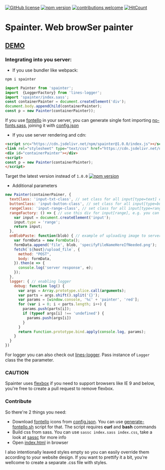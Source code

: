 [![GitHub license](https://img.shields.io/badge/license-MIT-blue.svg)](https://github.com/deathangel908/lines-logger/blob/master/LICENSE) [![npm version](https://img.shields.io/npm/v/spainter.svg)](https://www.npmjs.com/package/spainter) [![contributions welcome](https://img.shields.io/badge/contributions-welcome-brightgreen.svg?style=flat)](https://github.com/akoidan/spainter/issues/new) [![HitCount](http://hits.dwyl.io/akoidan/spainter.svg)](http://hits.dwyl.io/akoidan/spainter)

# Spainter. Web browSer painter

## [DEMO](http://spainter.pychat.org/)

### Integrating into you server:

 - If you use bundler like webpack:

```bash
npm i spainter
```

```javascript
import Painter from 'spainter';
import  {LoggerFactory} from 'lines-logger';
import 'spainter/index.sass';
const containerPainter = document.createElement('div');
document.body.appendChild(containerPainter);
const p = new Painter(containerPainter));
```
If you use [fontello](http://fontello.com/) in your server, you can generate single font importing [no-fonts.sass](no-fonts.sass), joining it with [config.json](config.json)

 - If you use server rendering and cdn:

```html
<script src="https://cdn.jsdelivr.net/npm/spainter@1.0.0/index.js"></script>
<link rel="stylesheet" type="text/css" href="https://cdn.jsdelivr.net/npm/spainter@1.0.1/index.css"/>
<div id="containerPainter"></div>
<script>
const p = new Painter(containerPainter);
</script>
```
Target the latest version instead of `1.0.0` [![npm version](https://img.shields.io/npm/v/spainter.svg)](https://www.npmjs.com/package/spainter)

 - Additional parameters

```javascript
new Painter(containerPainer, {
  textClass: 'input-txt-class', // set class for all input[type=text] elements
  buttonClass: 'input-button-class', // set class for all input[type=button] elements
  rangeClass: 'input-range-class', // set class for all input[type=range]elements
  rangeFactory: () => { // use this div for input[range], e.g. you can use material-design
    var input = document.createElement('input');
    input.type = 'range';
    return input;
  },
  onBlobPaste: function(blob) { // example of uploading image to server
    var formData = new FormData();
    formData.append('file', blob, 'specifyFileNameHereIfNeeded.png');
    fetch(`${host}/upload_file`, {
      method: "POST",
      body: formData,
    }).then(e => {
      console.log('server response', e);
    });
  },
  logger: { // enabling logger
    debug: function log() {
      var args = Array.prototype.slice.call(arguments);
      var parts = args.shift().split('{}');
      var params = [window.console, '%c' + 'painter', 'red'];
      for (var i = 0; i < parts.length; i++) {
        params.push(parts[i]);
        if (typeof args[i] !== 'undefined') {
          params.push(args[i])
        }
      }
      return Function.prototype.bind.apply(console.log, params);
    }
  }
})
```
For logger you can also check out [lines-logger](https://www.npmjs.com/package/lines-logger). Pass instance of `Logger` class the the parameter.

### CAUTION

Spainter uses [flexbox](https://caniuse.com/#feat=flexbox) if you need to support browsers like IE 9 and below, you're free to create a pull request to remove flexbox.

### Contribute
So there're 2 things you need:
 - Download [fontello](http://fontello.com/) icons from [config.json](config.json). You can use [generate-fontello.sh](generate-fontello.sh) script for that. The script requires **curl** and **bash** commands
 - Build css from sass. You can use `sassc index.sass index.css`, take a look at [sassc](https://github.com/sass/sassc) for more info
 - Open [index.html](index.html) in browser

I also intentionally leaved styles empty so you can easily override them according to your website design. If you want to prettify it a bit, you're wellcome to create a separate .css file with styles.
